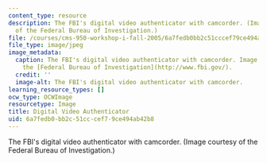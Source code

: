 ```yaml
---
content_type: resource
description: The FBI's digital video authenticator with camcorder. (Image courtesy
  of the Federal Bureau of Investigation.)
file: /courses/cms-950-workshop-i-fall-2005/6a7fedb0bb2c51cccef79ce494ab42b8_cms-950f05.jpg
file_type: image/jpeg
image_metadata:
  caption: The FBI's digital video authenticator with camcorder. Image courtesy of
    the [Federal Bureau of Investigation](http://www.fbi.gov/).
  credit: ''
  image-alt: The FBI's digital video authenticator with camcorder.
learning_resource_types: []
ocw_type: OCWImage
resourcetype: Image
title: Digital Video Authenticator
uid: 6a7fedb0-bb2c-51cc-cef7-9ce494ab42b8
---
```

The FBI's digital video authenticator with camcorder. (Image courtesy of the Federal Bureau of Investigation.)